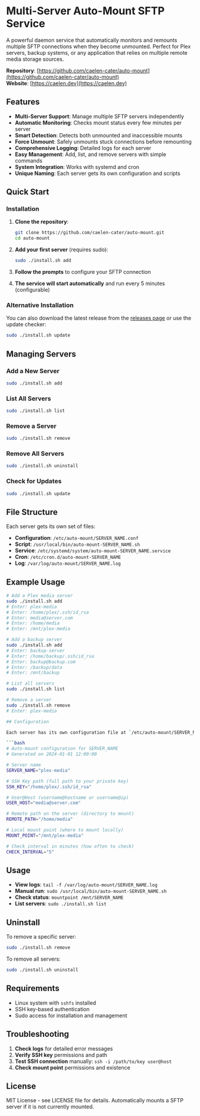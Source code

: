 # Multi-Server Auto-Mount SFTP Service

A powerful daemon service that automatically monitors and remounts multiple SFTP connections when they become unmounted. Perfect for Plex servers, backup systems, or any application that relies on multiple remote media storage sources.

**Repository**: [https://github.com/caelen-cater/auto-mount](https://github.com/caelen-cater/auto-mount)  
**Website**: [https://caelen.dev](https://caelen.dev)

## Features

- **Multi-Server Support**: Manage multiple SFTP servers independently
- **Automatic Monitoring**: Checks mount status every few minutes per server
- **Smart Detection**: Detects both unmounted and inaccessible mounts
- **Force Unmount**: Safely unmounts stuck connections before remounting
- **Comprehensive Logging**: Detailed logs for each server
- **Easy Management**: Add, list, and remove servers with simple commands
- **System Integration**: Works with systemd and cron
- **Unique Naming**: Each server gets its own configuration and scripts

## Quick Start

### Installation

1. **Clone the repository**:
   ```bash
   git clone https://github.com/caelen-cater/auto-mount.git
   cd auto-mount
   ```

2. **Add your first server** (requires sudo):
   ```bash
   sudo ./install.sh add
   ```

3. **Follow the prompts** to configure your SFTP connection
4. **The service will start automatically** and run every 5 minutes (configurable)

### Alternative Installation

You can also download the latest release from the [releases page](https://github.com/caelen-cater/auto-mount/releases) or use the update checker:

```bash
sudo ./install.sh update
```

## Managing Servers

### Add a New Server
```bash
sudo ./install.sh add
```

### List All Servers
```bash
sudo ./install.sh list
```

### Remove a Server
```bash
sudo ./install.sh remove
```

### Remove All Servers
```bash
sudo ./install.sh uninstall
```

### Check for Updates
```bash
sudo ./install.sh update
```

## File Structure

Each server gets its own set of files:

- **Configuration**: `/etc/auto-mount/SERVER_NAME.conf`
- **Script**: `/usr/local/bin/auto-mount-SERVER_NAME.sh`
- **Service**: `/etc/systemd/system/auto-mount-SERVER_NAME.service`
- **Cron**: `/etc/cron.d/auto-mount-SERVER_NAME`
- **Log**: `/var/log/auto-mount/SERVER_NAME.log`

## Example Usage

```bash
# Add a Plex media server
sudo ./install.sh add
# Enter: plex-media
# Enter: /home/plex/.ssh/id_rsa
# Enter: media@server.com
# Enter: /home/media
# Enter: /mnt/plex-media

# Add a backup server
sudo ./install.sh add
# Enter: backup-server
# Enter: /home/backup/.ssh/id_rsa
# Enter: backup@backup.com
# Enter: /backup/data
# Enter: /mnt/backup

# List all servers
sudo ./install.sh list

# Remove a server
sudo ./install.sh remove
# Enter: plex-media

## Configuration

Each server has its own configuration file at `/etc/auto-mount/SERVER_NAME.conf`:

```bash
# Auto-mount configuration for SERVER_NAME
# Generated on 2024-01-01 12:00:00

# Server name
SERVER_NAME="plex-media"

# SSH Key path (full path to your private key)
SSH_KEY="/home/plex/.ssh/id_rsa"

# User@Host (username@hostname or username@ip)
USER_HOST="media@server.com"

# Remote path on the server (directory to mount)
REMOTE_PATH="/home/media"

# Local mount point (where to mount locally)
MOUNT_POINT="/mnt/plex-media"

# Check interval in minutes (how often to check)
CHECK_INTERVAL="5"
```

## Usage

- **View logs**: `tail -f /var/log/auto-mount/SERVER_NAME.log`
- **Manual run**: `sudo /usr/local/bin/auto-mount-SERVER_NAME.sh`
- **Check status**: `mountpoint /mnt/SERVER_NAME`
- **List servers**: `sudo ./install.sh list`

## Uninstall

To remove a specific server:

```bash
sudo ./install.sh remove
```

To remove all servers:

```bash
sudo ./install.sh uninstall
```

## Requirements

- Linux system with `sshfs` installed
- SSH key-based authentication
- Sudo access for installation and management

## Troubleshooting

1. **Check logs** for detailed error messages
2. **Verify SSH key** permissions and path
3. **Test SSH connection** manually: `ssh -i /path/to/key user@host`
4. **Check mount point** permissions and existence

## License

MIT License - see LICENSE file for details.
Automatically mounts a SFTP server if it is not currently mounted.
